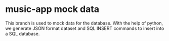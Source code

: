 # music-app mock data

This branch is used to mock data for the database. With the help of python, we generate JSON format dataset and SQL INSERT commands to insert into a SQL database.
